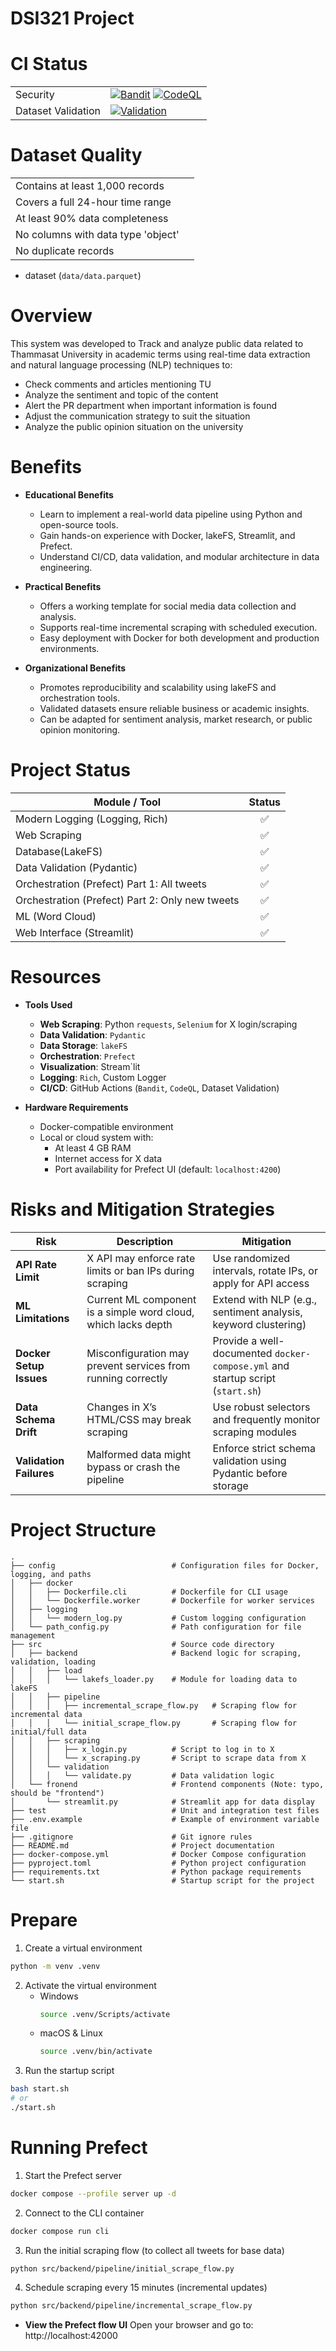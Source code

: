 # DSI321 Project
# CI Status
|  | |
| - | :- |
| Security | [![Bandit](https://github.com/Thanaraklee/dsi321_2025/actions/workflows/bandit.yml/badge.svg?branch=main)](https://github.com/Thanaraklee/dsi321_2025/actions/workflows/bandit.yml) [![CodeQL](https://github.com/Thanaraklee/dsi321_2025/actions/workflows/github-code-scanning/codeql/badge.svg)](https://github.com/Thanaraklee/dsi321_2025/actions/workflows/github-code-scanning/codeql) |
| Dataset Validation | [![Validation](https://github.com/Thanaraklee/dsi321_2025/actions/workflows/validation.yml/badge.svg)](https://github.com/Thanaraklee/dsi321_2025/actions/workflows/validation.yml) |

# Dataset Quality
| | |
| - | :- |
| Contains at least 1,000 records | |
| Covers a full 24-hour time range | |
| At least 90% data completeness | |
| No columns with data type 'object' | |
| No duplicate records | |
- dataset (`data/data.parquet`)
# Overview
This system was developed to Track and analyze public data related to Thammasat University in academic terms using real-time data extraction and natural language processing (NLP) techniques to:
- Check comments and articles mentioning TU
- Analyze the sentiment and topic of the content
- Alert the PR department when important information is found
- Adjust the communication strategy to suit the situation
- Analyze the public opinion situation on the university

# Benefits
- **Educational Benefits**
    - Learn to implement a real-world data pipeline using Python and open-source tools.
    - Gain hands-on experience with Docker, lakeFS, Streamlit, and Prefect.
    - Understand CI/CD, data validation, and modular architecture in data engineering.

- **Practical Benefits**
    - Offers a working template for social media data collection and analysis.
    - Supports real-time incremental scraping with scheduled execution.
    - Easy deployment with Docker for both development and production environments.

- **Organizational Benefits**
    - Promotes reproducibility and scalability using lakeFS and orchestration tools.
    - Validated datasets ensure reliable business or academic insights.
    - Can be adapted for sentiment analysis, market research, or public opinion monitoring.

# Project Status
| Module / Tool | Status |
| - | :-: |
| Modern Logging (Logging, Rich) | ✅ |
| Web Scraping |✅|
| Database(LakeFS) | ✅ |
| Data Validation (Pydantic) | ✅ |
| Orchestration (Prefect) Part 1: All tweets|✅|
| Orchestration (Prefect) Part 2: Only new tweets|✅|
| ML (Word Cloud)|✅|
| Web Interface (Streamlit) |✅|

# Resources
- **Tools Used**
    - **Web Scraping**: Python `requests`, `Selenium` for X login/scraping
    - **Data Validation**: `Pydantic`
    - **Data Storage**: `lakeFS`
    - **Orchestration**: `Prefect`
    - **Visualization**: Stream`lit
    - **Logging**: `Rich`, Custom Logger
    - **CI/CD**: GitHub Actions (`Bandit`, `CodeQL`, Dataset Validation)

- **Hardware Requirements**
    - Docker-compatible environment
    - Local or cloud system with:
        - At least 4 GB RAM
        - Internet access for X data
        - Port availability for Prefect UI (default: `localhost:4200`)

# Risks and Mitigation Strategies
|**Risk**|**Description**|**Mitigation**|
|-|-|-|
|**API Rate Limit**| X API may enforce rate limits or ban IPs during scraping| Use randomized intervals, rotate IPs, or apply for API access|
|**ML Limitations**| Current ML component is a simple word cloud, which lacks depth | Extend with NLP (e.g., sentiment analysis, keyword clustering)|
|**Docker Setup Issues**| Misconfiguration may prevent services from running correctly   | Provide a well-documented `docker-compose.yml` and startup script (`start.sh`) |
|**Data Schema Drift**| Changes in X’s HTML/CSS may break scraping| Use robust selectors and frequently monitor scraping modules|
|**Validation Failures**| Malformed data might bypass or crash the pipeline| Enforce strict schema validation using Pydantic before storage|


# Project Structure
```
.
├── config                          # Configuration files for Docker, logging, and paths
│   ├── docker                        
│   │   ├── Dockerfile.cli          # Dockerfile for CLI usage
│   │   └── Dockerfile.worker       # Dockerfile for worker services
│   ├── logging
│   │   └── modern_log.py           # Custom logging configuration
│   └── path_config.py              # Path configuration for file management
├── src                             # Source code directory
│   ├── backend                     # Backend logic for scraping, validation, loading
│   │   ├── load
│   │   │   └── lakefs_loader.py    # Module for loading data to lakeFS
│   │   ├── pipeline
│   │   │   ├── incremental_scrape_flow.py   # Scraping flow for incremental data
│   │   │   └── initial_scrape_flow.py       # Scraping flow for initial/full data
│   │   ├── scraping
│   │   │   ├── x_login.py          # Script to log in to X 
│   │   │   └── x_scraping.py       # Script to scrape data from X
│   │   └── validation
│   │   │   └── validate.py         # Data validation logic
│   └── fronend                     # Frontend components (Note: typo, should be "frontend")
│       └── streamlit.py            # Streamlit app for data display
├── test                            # Unit and integration test files
├── .env.example                    # Example of environment variable file
├── .gitignore                      # Git ignore rules
├── README.md                       # Project documentation
├── docker-compose.yml              # Docker Compose configuration
├── pyproject.toml                  # Python project configuration
├── requirements.txt                # Python package requirements
└── start.sh                        # Startup script for the project
```



# Prepare
1. Create a virtual environment
```bash
python -m venv .venv
```
2. Activate the virtual environment
    - Windows
        ```bash
        source .venv/Scripts/activate
        ```
    - macOS & Linux
        ```bash
        source .venv/bin/activate
        ```
3. Run the startup script
```bash
bash start.sh
# or
./start.sh
```

# Running Prefect
1. Start the Prefect server
```bash
docker compose --profile server up -d
```
2. Connect to the CLI container
```bash
docker compose run cli
```
3. Run the initial scraping flow (to collect all tweets for base data)
```bash
python src/backend/pipeline/initial_scrape_flow.py
```
4. Schedule scraping every 15 minutes (incremental updates)
```bash
python src/backend/pipeline/incremental_scrape_flow.py
```
- **View the Prefect flow UI**
Open your browser and go to: http://localhost:42000 
